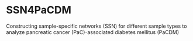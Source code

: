 # SSN4PaCDM
Constructing sample-specific networks (SSN) for different sample types to analyze pancreatic cancer (PaC)-associated diabetes mellitus (PaCDM)
